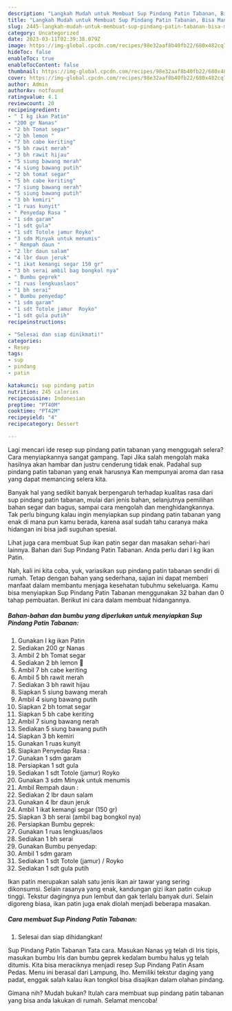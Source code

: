 ```yaml
---
description: "Langkah Mudah untuk Membuat Sup Pindang Patin Tabanan, Bisa Manjain Lidah"
title: "Langkah Mudah untuk Membuat Sup Pindang Patin Tabanan, Bisa Manjain Lidah"
slug: 2445-langkah-mudah-untuk-membuat-sup-pindang-patin-tabanan-bisa-manjain-lidah
category: Uncategorized
date: 2023-03-11T02:39:38.079Z
image: https://img-global.cpcdn.com/recipes/98e32aaf8b40fb22/680x482cq70/sup-pindang-patin-tabanan-foto-resep-utama.jpg
hideToc: false
enableToc: true
enableTocContent: false
thumbnail: https://img-global.cpcdn.com/recipes/98e32aaf8b40fb22/680x482cq70/sup-pindang-patin-tabanan-foto-resep-utama.jpg
cover: https://img-global.cpcdn.com/recipes/98e32aaf8b40fb22/680x482cq70/sup-pindang-patin-tabanan-foto-resep-utama.jpg
author: Admin
authorAv: notfound
ratingvalue: 4.1
reviewcount: 20
recipeingredient:
- " I kg ikan Patin"
- "200 gr Nanas"
- "2 bh Tomat segar"
- "2 bh lemon "
- "7 bh cabe keriting"
- "5 bh rawit merah"
- "3 bh rawit hijau"
- "5 siung bawang merah"
- "4 siung bawang putih"
- "2 bh tomat segar"
- "5 bh cabe keriting"
- "7 siung bawang nerah"
- "5 siung bawang putih"
- "3 bh kemiri"
- "1 ruas kunyit"
- " Penyedap Rasa "
- "1 sdm garam"
- "1 sdt gula"
- "1 sdt Totole jamur Royko"
- "3 sdm Minyak untuk menumis"
- " Rempah daun "
- "2 lbr daun salam"
- "4 lbr daun jeruk"
- "1 ikat kemangi segar 150 gr"
- "3 bh serai ambil bag bongkol nya"
- " Bumbu geprek"
- "1 ruas lengkuaslaos"
- "1 bh serai"
- " Bumbu penyedap"
- "1 sdm garam"
- "1 sdt Totole jamur  Royko"
- "1 sdt gula putih"
recipeinstructions:

- "Selesai dan siap dinikmati!"
categories:
- Resep
tags:
- sup
- pindang
- patin

katakunci: sup pindang patin 
nutrition: 245 calories
recipecuisine: Indonesian
preptime: "PT40M"
cooktime: "PT42M"
recipeyield: "4"
recipecategory: Dessert

---
```



Lagi mencari ide resep sup pindang patin tabanan yang menggugah selera? Cara menyiapkannya sangat gampang. Tapi Jika salah mengolah maka hasilnya akan hambar dan justru cenderung tidak enak. Padahal sup pindang patin tabanan yang enak harusnya Kan mempunyai aroma dan rasa yang dapat memancing selera kita.


Banyak hal yang sedikit banyak berpengaruh terhadap kualitas rasa dari sup pindang patin tabanan, mulai dari jenis bahan, selanjutnya pemilihan bahan segar dan bagus, sampai cara mengolah dan menghidangkannya. Tak perlu bingung kalau ingin menyiapkan sup pindang patin tabanan yang enak di mana pun kamu berada, karena asal sudah tahu caranya maka hidangan ini bisa jadi suguhan spesial.

Lihat juga cara membuat Sup ikan patin segar dan masakan sehari-hari lainnya. Bahan dari Sup Pindang Patin Tabanan. Anda perlu dari I kg ikan Patin.


Nah, kali ini kita coba, yuk, variasikan sup pindang patin tabanan sendiri di rumah. Tetap dengan bahan yang sederhana, sajian ini dapat memberi manfaat dalam membantu menjaga kesehatan tubuhmu sekeluarga. Kamu bisa menyiapkan Sup Pindang Patin Tabanan menggunakan 32 bahan dan 0 tahap pembuatan. Berikut ini cara dalam membuat hidangannya.

<!--inarticleads1-->

##### Bahan-bahan dan bumbu yang diperlukan untuk menyiapkan Sup Pindang Patin Tabanan:

1. Gunakan  I kg ikan Patin
1. Sediakan 200 gr Nanas
1. Ambil 2 bh Tomat segar
1. Sediakan 2 bh lemon 🍋
1. Ambil 7 bh cabe keriting
1. Ambil 5 bh rawit merah
1. Sediakan 3 bh rawit hijau
1. Siapkan 5 siung bawang merah
1. Ambil 4 siung bawang putih
1. Siapkan 2 bh tomat segar
1. Siapkan 5 bh cabe keriting
1. Ambil 7 siung bawang nerah
1. Sediakan 5 siung bawang putih
1. Siapkan 3 bh kemiri
1. Gunakan 1 ruas kunyit
1. Siapkan  Penyedap Rasa :
1. Gunakan 1 sdm garam
1. Persiapkan 1 sdt gula
1. Sediakan 1 sdt Totole (jamur) Royko
1. Gunakan 3 sdm Minyak untuk menumis
1. Ambil  Rempah daun :
1. Sediakan 2 lbr daun salam
1. Gunakan 4 lbr daun jeruk
1. Ambil 1 ikat kemangi segar (150 gr)
1. Siapkan 3 bh serai (ambil bag bongkol nya)
1. Persiapkan  Bumbu geprek:
1. Gunakan 1 ruas lengkuas/laos
1. Sediakan 1 bh serai
1. Gunakan  Bumbu penyedap:
1. Ambil 1 sdm garam
1. Sediakan 1 sdt Totole (jamur) / Royko
1. Sediakan 1 sdt gula putih


Ikan patin merupakan salah satu jenis ikan air tawar yang sering dikonsumsi. Selain rasanya yang enak, kandungan gizi ikan patin cukup tinggi. Tekstur dagingnya pun lembut dan gak terlalu banyak duri. Selain digoreng biasa, ikan patin juga enak diolah menjadi beberapa masakan. 

<!--inarticleads2-->

##### Cara membuat Sup Pindang Patin Tabanan:


1. Selesai dan siap dihidangkan!

Sup Pindang Patin Tabanan Tata cara. Masukan Nanas yg telah di Iris tipis, masukan bumbu Iris dan bumbu geprek kedalam bumbu halus yg telah ditumis. Kita bisa meraciknya menjadi resep Sup Pindang Patin Asam Pedas. Menu ini berasal dari Lampung, lho. Memiliki tekstur daging yang padat, enggak salah kalau ikan tongkol bisa disajikan dalam olahan pindang. 

Gimana nih? Mudah bukan? Itulah cara membuat sup pindang patin tabanan yang bisa anda lakukan di rumah. Selamat mencoba!
